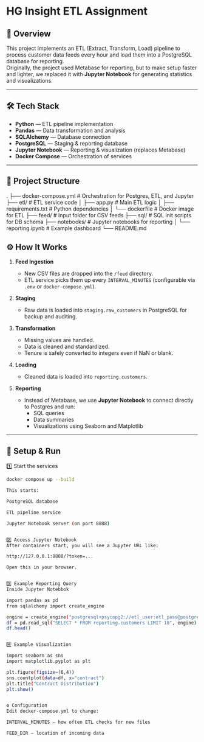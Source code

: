 # HG Insight ETL Assignment

## 📌 Overview
This project implements an ETL (Extract, Transform, Load) pipeline to process customer data feeds every hour and load them into a PostgreSQL database for reporting.  
Originally, the project used Metabase for reporting, but to make setup faster and lighter, we replaced it with **Jupyter Notebook** for generating statistics and visualizations.

---

## 🛠 Tech Stack
- **Python** — ETL pipeline implementation
- **Pandas** — Data transformation and analysis
- **SQLAlchemy** — Database connection
- **PostgreSQL** — Staging & reporting database
- **Jupyter Notebook** — Reporting & visualization (replaces Metabase)
- **Docker Compose** — Orchestration of services

---

## 📂 Project Structure
.
├── docker-compose.yml # Orchestration for Postgres, ETL, and Jupyter
├── etl/ # ETL service code
│ ├── app.py # Main ETL logic
│ ├── requirements.txt # Python dependencies
│ └── dockerfile # Docker image for ETL
├── feed/ # Input folder for CSV feeds
├── sql/ # SQL init scripts for DB schema
├── notebooks/ # Jupyter notebooks for reporting
│ └── reporting.ipynb # Example dashboard
└── README.md



## ⚙️ How It Works
1. **Feed Ingestion**  
   - New CSV files are dropped into the `/feed` directory.
   - ETL service picks them up every `INTERVAL_MINUTES` (configurable via `.env` or `docker-compose.yml`).

2. **Staging**  
   - Raw data is loaded into `staging.raw_customers` in PostgreSQL for backup and auditing.

3. **Transformation**  
   - Missing values are handled.
   - Data is cleaned and standardized.
   - Tenure is safely converted to integers even if NaN or blank.

4. **Loading**  
   - Cleaned data is loaded into `reporting.customers`.

5. **Reporting**  
   - Instead of Metabase, we use **Jupyter Notebook** to connect directly to Postgres and run:
     - SQL queries
     - Data summaries
     - Visualizations using Seaborn and Matplotlib

---

## 🚀 Setup & Run

1️⃣ Start the services
```bash
docker compose up --build

This starts:

PostgreSQL database

ETL pipeline service

Jupyter Notebook server (on port 8888)


2️⃣ Access Jupyter Notebook
After containers start, you will see a Jupyter URL like:

http://127.0.0.1:8888/?token=...

Open this in your browser.


3️⃣ Example Reporting Query
Inside Jupyter Notebbok

import pandas as pd
from sqlalchemy import create_engine

engine = create_engine("postgresql+psycopg2://etl_user:etl_pass@postgres:5432/etl_db")
df = pd.read_sql("SELECT * FROM reporting.customers LIMIT 10", engine)
df.head()


4️⃣ Example Visualization

import seaborn as sns
import matplotlib.pyplot as plt

plt.figure(figsize=(6,4))
sns.countplot(data=df, x="contract")
plt.title("Contract Distribution")
plt.show()


⚙️ Configuration
Edit docker-compose.yml to change:

INTERVAL_MINUTES — how often ETL checks for new files

FEED_DIR — location of incoming data




